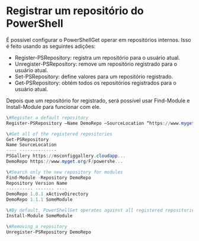 # Registrar um repositório do PowerShell
É possível configurar o PowerShellGet operar em repositórios internos. Isso é feito usando as seguintes adições:
- Register-PSRepository: registra um repositório para o usuário atual.
- Unregister-PSRepository: remove um repositório registrado para o usuário atual.
- Set-PSRepository: define valores para um repositório registrado.
- Get-PSRepository: obtém todos os repositórios registrados para o usuário atual.

Depois que um repositório for registrado, será possível usar Find-Module e Install-Module para funcionar com ele.

```powershell
\#Register a default repository
Register-PSRepository –Name DemoRepo –SourceLocation “https://www.myget.org/F/powershellgetdemo/api/v2” –PublishLocation “<https://www.myget.org/F/powershellgetdemo/api/v2>/package” –InstallationPolicy –Trusted

\#Get all of the registered repositories
Get-PSRepository
Name SourceLocation
---- --------------
PSGallery https://msconfiggallery.cloudapp...
DemoRepo https://www.myget.org/F/powershe...

\#Search only the new repository for modules
Find-Module -Repository DemoRepo
Repository Version Name
---------- ------- ----
DemoRepo 1.0.1 xActiveDirectory
DemoRepo 1.1.1 SomeModule

\#By default, PowerShellGet operates against all registered repositories when none is specified. In this example, the “SomeModule” module is installed from the DemoRepo.
Install-Module SomeModule

\#Removing a repository
Unregister-PSRepository DemoRepo
```

<!--HONumber=Jun16_HO4-->


